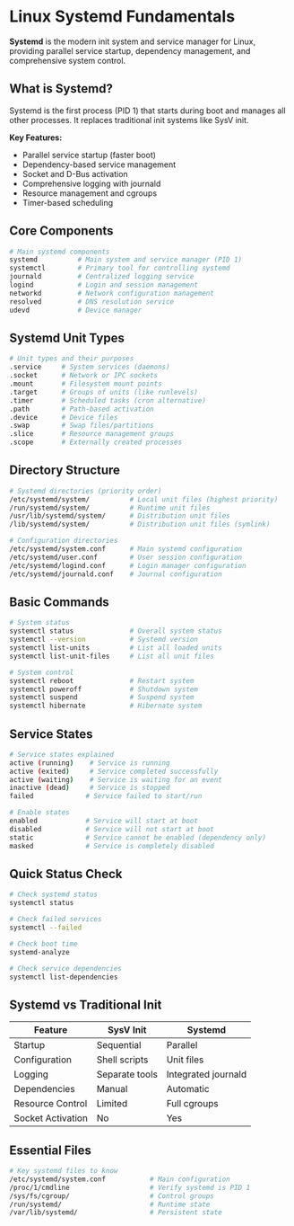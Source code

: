 # Linux Systemd Fundamentals

**Systemd** is the modern init system and service manager for Linux, providing parallel service startup, dependency management, and comprehensive system control.

## What is Systemd?

Systemd is the first process (PID 1) that starts during boot and manages all other processes. It replaces traditional init systems like SysV init.

**Key Features:**
- Parallel service startup (faster boot)
- Dependency-based service management
- Socket and D-Bus activation
- Comprehensive logging with journald
- Resource management and cgroups
- Timer-based scheduling

## Core Components

```bash
# Main systemd components
systemd          # Main system and service manager (PID 1)
systemctl        # Primary tool for controlling systemd
journald         # Centralized logging service
logind           # Login and session management
networkd         # Network configuration management
resolved         # DNS resolution service
udevd            # Device manager
```

## Systemd Unit Types

```bash
# Unit types and their purposes
.service     # System services (daemons)
.socket      # Network or IPC sockets
.mount       # Filesystem mount points
.target      # Groups of units (like runlevels)
.timer       # Scheduled tasks (cron alternative)
.path        # Path-based activation
.device      # Device files
.swap        # Swap files/partitions
.slice       # Resource management groups
.scope       # Externally created processes
```

## Directory Structure

```bash
# Systemd directories (priority order)
/etc/systemd/system/          # Local unit files (highest priority)
/run/systemd/system/          # Runtime unit files
/usr/lib/systemd/system/      # Distribution unit files
/lib/systemd/system/          # Distribution unit files (symlink)

# Configuration directories
/etc/systemd/system.conf      # Main systemd configuration
/etc/systemd/user.conf        # User session configuration
/etc/systemd/logind.conf      # Login manager configuration
/etc/systemd/journald.conf    # Journal configuration
```

## Basic Commands

```bash
# System status
systemctl status              # Overall system status
systemctl --version           # Systemd version
systemctl list-units          # List all loaded units
systemctl list-unit-files     # List all unit files

# System control
systemctl reboot              # Restart system
systemctl poweroff            # Shutdown system
systemctl suspend             # Suspend system
systemctl hibernate           # Hibernate system
```

## Service States

```bash
# Service states explained
active (running)    # Service is running
active (exited)     # Service completed successfully
active (waiting)    # Service is waiting for an event
inactive (dead)     # Service is stopped
failed             # Service failed to start/run

# Enable states
enabled            # Service will start at boot
disabled           # Service will not start at boot
static             # Service cannot be enabled (dependency only)
masked             # Service is completely disabled
```

## Quick Status Check

```bash
# Check systemd status
systemctl status

# Check failed services
systemctl --failed

# Check boot time
systemd-analyze

# Check service dependencies
systemctl list-dependencies
```

## Systemd vs Traditional Init

| Feature | SysV Init | Systemd |
|---------|-----------|---------|
| Startup | Sequential | Parallel |
| Configuration | Shell scripts | Unit files |
| Logging | Separate tools | Integrated journald |
| Dependencies | Manual | Automatic |
| Resource Control | Limited | Full cgroups |
| Socket Activation | No | Yes |

## Essential Files

```bash
# Key systemd files to know
/etc/systemd/system.conf           # Main configuration
/proc/1/cmdline                    # Verify systemd is PID 1
/sys/fs/cgroup/                    # Control groups
/run/systemd/                      # Runtime state
/var/lib/systemd/                  # Persistent state
```
